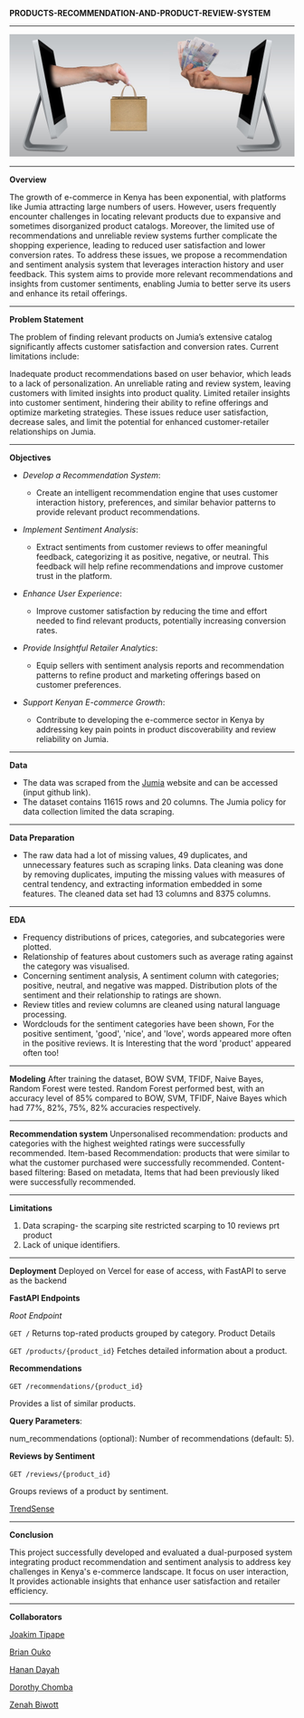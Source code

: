 **PRODUCTS-RECOMMENDATION-AND-PRODUCT-REVIEW-SYSTEM**

****

![alt text](image.png)

****


**Overview**

The growth of e-commerce in Kenya has been exponential, with platforms like Jumia attracting large numbers of users. However, users frequently encounter challenges in locating relevant products due to expansive and sometimes disorganized product catalogs. Moreover, the limited use of recommendations and unreliable review systems further complicate the shopping experience, leading to reduced user satisfaction and lower conversion rates. To address these issues, we propose a recommendation and sentiment analysis system that leverages interaction history and user feedback. This system aims to provide more relevant recommendations and insights from customer sentiments, enabling Jumia to better serve its users and enhance its retail offerings.

****

**Problem Statement**

The problem of finding relevant products on Jumia’s extensive catalog significantly affects customer satisfaction and conversion rates. Current limitations include:

Inadequate product recommendations based on user behavior, which leads to a lack of personalization.
An unreliable rating and review system, leaving customers with limited insights into product quality.
Limited retailer insights into customer sentiment, hindering their ability to refine offerings and optimize marketing strategies.
These issues reduce user satisfaction, decrease sales, and limit the potential for enhanced customer-retailer relationships on Jumia.

****

**Objectives**

* *Develop a Recommendation System*:
  - Create an intelligent recommendation engine that uses customer interaction history, preferences, and similar behavior patterns to provide relevant product recommendations.

* *Implement Sentiment Analysis*:
  - Extract sentiments from customer reviews to offer meaningful feedback, categorizing it as positive, negative, or neutral. This feedback will help refine recommendations and improve customer trust in the platform.

* *Enhance User Experience*:
  - Improve customer satisfaction by reducing the time and effort needed to find relevant products, potentially increasing conversion rates.

* *Provide Insightful Retailer Analytics*:
  - Equip sellers with sentiment analysis reports and recommendation patterns to refine product and marketing offerings based on customer preferences.

* *Support Kenyan E-commerce Growth*:
  - Contribute to developing the e-commerce sector in Kenya by addressing key pain points in product discoverability and review reliability on Jumia.
 
****

**Data**

  - The data was scraped from the [Jumia](https://www.jumia.co.ke/) website and can be accessed (input github link). 
  - The dataset contains 11615 rows and 20 columns.  The Jumia policy for data collection limited the data scraping.

****

**Data Preparation**

- The raw data had a lot of missing values, 49 duplicates, and unnecessary features such as scraping links.  Data cleaning was done by removing duplicates, imputing the missing values with measures of central tendency, and extracting information embedded in some features.  The cleaned data set had 13 columns and 8375 columns. 

****

**EDA**

* Frequency distributions of prices, categories, and subcategories were plotted. 
* Relationship of features about customers such as average rating against the category was visualised.
* Concerning sentiment analysis,  A sentiment column with categories; positive, neutral, and negative was mapped.  Distribution  plots of the sentiment and their relationship to ratings  are shown. 
* Review titles and review columns are cleaned using natural language processing. 
* Wordclouds for the sentiment categories have been shown, For the positive sentiment, 'good', 'nice', and 'love', words appeared more often in the positive reviews. It is Interesting that the word 'product' appeared often too!

****

**Modeling**
After training the dataset, BOW SVM, TFIDF, Naive Bayes, Random Forest were tested. Random Forest performed best, with an accuracy level of 85% compared to BOW, SVM, TFIDF, Naive Bayes which had 77%, 82%, 75%, 82% accuracies respectively. 

****

**Recommendation system**
Unpersonalised recommendation:  products  and categories with the highest weighted ratings were successfully recommended. 
Item-based Recommendation: products that were similar to what the customer purchased were successfully  recommended. 
Content-based filtering: Based on metadata, Items  that had been previously liked were successfully  recommended. 

****

**Limitations**
1. Data scraping- the scarping site restricted scarping to 10 reviews prt product
2. Lack of unique identifiers.

****

**Deployment**
Deployed on Vercel for ease of access, with FastAPI to serve as the backend

**FastAPI Endpoints**

*Root Endpoint* 

`GET /`
Returns top-rated products grouped by category.
Product Details

`GET /products/{product_id}`
Fetches detailed information about a product.

**Recommendations**

`GET /recommendations/{product_id}`

Provides a list of similar products.

**Query Parameters**:

num_recommendations (optional): Number of recommendations (default: 5).

**Reviews by Sentiment**

`GET /reviews/{product_id}`

Groups reviews of a product by sentiment.

[TrendSense](https://trendsense.vercel.app/)

****

**Conclusion**

This project successfully developed and evaluated a dual-purposed system integrating product recommendation and sentiment analysis to address key challenges in Kenya's e-commerce landscape. It focus on user interaction, It provides actionable insights that enhance user satisfaction and retailer efficiency.

****

**Collaborators**

[Joakim Tipape](https://github.com/joakimTI)

[Brian Ouko](https://github.com/WellBrian)

[Hanan Dayah](https://github.com/Hanan-Dayah)

[Dorothy Chomba](https://github.com/Messagefordorothy)

[Zenah Biwott](https://github.com/Biwott54)

